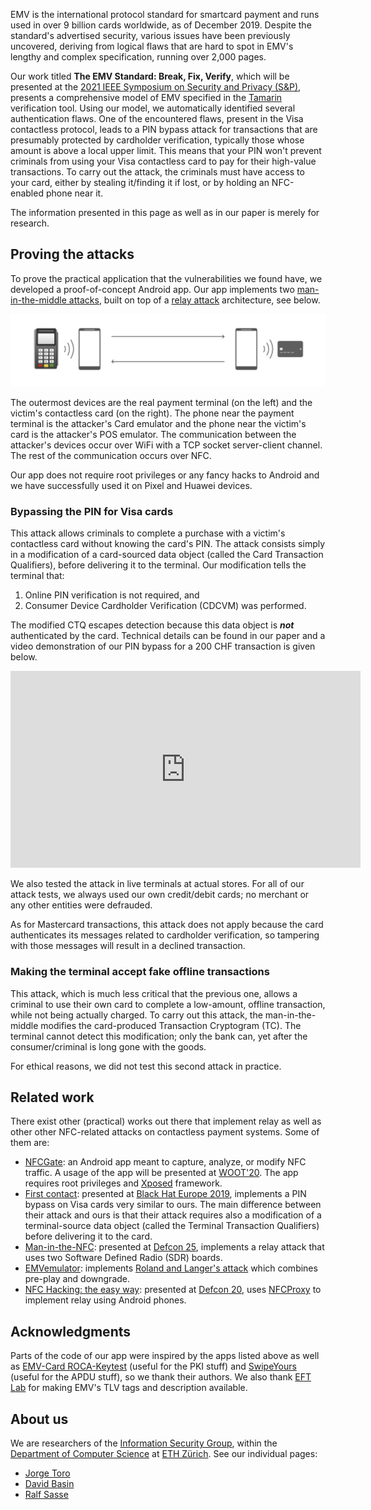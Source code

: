 
EMV is the international protocol standard for smartcard payment and runs used in over 9 billion cards worldwide, as of December 2019. Despite the standard's advertised security, various issues have been previously uncovered, deriving from logical flaws that are hard to spot in EMV's lengthy and complex specification, running over 2,000 pages.

Our work titled **The EMV Standard: Break, Fix, Verify**,  which will be presented at the [2021 IEEE Symposium on Security and Privacy (S&P)](https://www.ieee-security.org/TC/SP2021/index.html), presents a comprehensive model of EMV specified in the [Tamarin](https://tamarin-prover.github.io/) verification tool. Using our model, we automatically identified several authentication flaws. One of the encountered flaws, present in the Visa contactless protocol, leads to a PIN bypass attack for transactions that are presumably protected by cardholder verification, typically those whose amount is above a local upper limit. This means that your PIN won't prevent criminals from using your Visa contactless card to pay for their high-value transactions. To carry out the attack, the criminals must have access to your card, either by stealing it/finding it if lost, or by holding an NFC-enabled phone near it.

The information presented in this page as well as in our paper is merely for research.

## Proving the attacks

To prove the practical application that the vulnerabilities we found have, we developed a proof-of-concept Android app. Our app implements two [man-in-the-middle attacks](https://en.wikipedia.org/wiki/Man-in-the-middle_attack), built on top of a [relay attack](https://en.wikipedia.org/wiki/Relay_attack) architecture, see below.

![Branching](relay_attack.png "Relay attack")

The outermost devices are the real payment terminal (on the left) and the victim's contactless card (on the right). The phone near the payment terminal is the attacker's Card emulator and the phone near the victim's card is the attacker's POS emulator. The communication between the attacker's devices occur over WiFi with a TCP socket server-client channel. The rest of the communication occurs over NFC. 

Our app does not require root privileges or any fancy hacks to Android and we have successfully used it on Pixel and Huawei devices.

### Bypassing the PIN for Visa cards

This attack allows criminals to complete a purchase with a victim's contactless card without knowing the card's PIN. The attack consists simply in a modification of a card-sourced data object (called the Card Transaction Qualifiers), before delivering it to the terminal. Our modification tells the terminal that:
1. Online PIN verification is not required, and
1. Consumer Device Cardholder Verification (CDCVM) was performed.

The modified CTQ escapes detection because this data object is ***not*** authenticated by the card. Technical details can be found in our paper and a video demonstration of our PIN bypass for a 200 CHF transaction is given below.

<div style=" margin: auto; width: 560px;">
<iframe width="560" height="315" src="https://www.youtube-nocookie.com/embed/JyUsMLxCCt8" frameborder="0" allow="accelerometer; autoplay; encrypted-media; gyroscope; picture-in-picture" allowfullscreen></iframe>
</div>

We also tested the attack in live terminals at actual stores. For all of our attack tests, we always used our own credit/debit cards; no merchant or any other entities were defrauded.

As for Mastercard transactions, this attack does not apply because the card authenticates its messages related to cardholder verification, so tampering with those messages will result in a declined transaction.

### Making the terminal accept fake offline transactions

This attack, which is much less critical that the previous one, allows a criminal to use their own card to complete a low-amount, offline transaction, while not being actually charged. To carry out this attack, the man-in-the-middle modifies the card-produced Transaction Cryptogram (TC). The terminal cannot detect this modification; only the bank can, yet after the consumer/criminal is long gone with the goods.

For ethical reasons, we did not test this second attack in practice.

## Related work

There exist other (practical) works out there that implement relay as well as other other NFC-related attacks on contactless payment systems. Some of them are:

* [NFCGate](https://github.com/nfcgate): an Android app meant to capture, analyze, or modify NFC traffic. A usage of the app will be presented at [WOOT'20](https://www.usenix.org/conference/woot20/presentation/klee). The app requires root privileges and [Xposed](https://repo.xposed.info/) framework.
* [First contact](https://i.blackhat.com/eu-19/Wednesday/eu-19-Galloway-First-Contact-Vulnerabilities-In-Contactless-Payments-wp.pdf): presented at [Black Hat Europe 2019](https://www.blackhat.com/eu-19/), implements a PIN bypass on Visa cards very similar to ours. The main difference between their attack and ours is that their attack requires also a modification of a terminal-source data object (called the Terminal Transaction Qualifiers) before delivering it to the card.
* [Man-in-the-NFC](https://www.slideshare.net/codeblue_jp/man-in-the-nfc-by-haoqi-shan-and-qing-yang): presented at [Defcon 25](https://www.defcon.org/html/defcon-25/dc-25-index.html), implements a relay attack that uses two Software Defined Radio (SDR) boards.
* [EMVemulator](https://github.com/MatusKysel/EMVemulator): implements [Roland and Langer's attack](https://www.usenix.org/conference/woot13/workshop-program/presentation/roland) which combines pre-play and downgrade.
* [NFC Hacking: the easy way](https://www.xinmeow.com/wp-content/uploads/2018/01/DEFCON-20-Lee-NFC-Hacking.pdf): presented at [Defcon 20](https://www.defcon.org/html/defcon-20/dc-20-index.html), uses [NFCProxy](https://sourceforge.net/p/nfcproxy/wiki/Home/) to implement relay using Android phones.

## Acknowledgments

Parts of the code of our app were inspired by the apps listed above as well as [EMV-Card ROCA-Keytest](https://github.com/johnzweng/android-emv-key-test) (useful for the PKI stuff) and [SwipeYours](https://github.com/dimalinux/SwipeYours) (useful for the APDU stuff), so we thank their authors. We also thank [EFT Lab](https://www.eftlab.com/knowledge-base/145-emv-nfc-tags/) for making EMV's TLV tags and description available.

## About us

We are researchers of the [Information Security Group](http://www.infsec.ethz.ch/), within the [Department of Computer Science](http://www.inf.ethz.ch/) at [ETH Zürich](https://www.ethz.ch/en). See our individual pages:
* [Jorge Toro](https://jorgetp.github.io)
* [David Basin](https://people.inf.ethz.ch/basin/)
* [Ralf Sasse](https://people.inf.ethz.ch/rsasse/)
